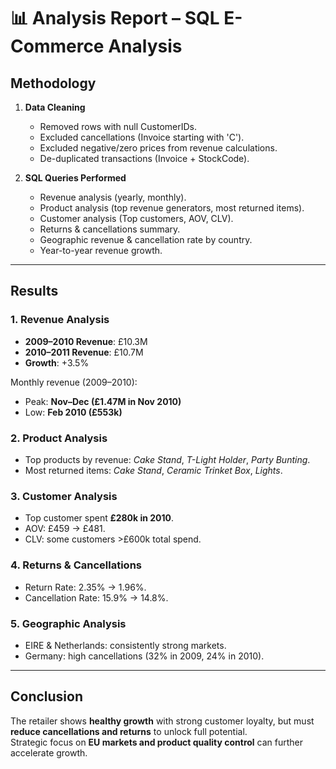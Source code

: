 # 📊 Analysis Report – SQL E-Commerce Analysis

## Methodology
1. **Data Cleaning**
   - Removed rows with null CustomerIDs.  
   - Excluded cancellations (Invoice starting with 'C').  
   - Excluded negative/zero prices from revenue calculations.  
   - De-duplicated transactions (Invoice + StockCode).  

2. **SQL Queries Performed**
   - Revenue analysis (yearly, monthly).  
   - Product analysis (top revenue generators, most returned items).  
   - Customer analysis (Top customers, AOV, CLV).  
   - Returns & cancellations summary.  
   - Geographic revenue & cancellation rate by country.  
   - Year-to-year revenue growth.  

---

## Results

### 1. Revenue Analysis
- **2009–2010 Revenue**: £10.3M  
- **2010–2011 Revenue**: £10.7M  
- **Growth**: +3.5%  

Monthly revenue (2009–2010):  
- Peak: **Nov–Dec (£1.47M in Nov 2010)**  
- Low: **Feb 2010 (£553k)**  

### 2. Product Analysis
- Top products by revenue: *Cake Stand*, *T-Light Holder*, *Party Bunting*.  
- Most returned items: *Cake Stand*, *Ceramic Trinket Box*, *Lights*.  

### 3. Customer Analysis
- Top customer spent **£280k in 2010**.  
- AOV: £459 → £481.  
- CLV: some customers >£600k total spend.  

### 4. Returns & Cancellations
- Return Rate: 2.35% → 1.96%.  
- Cancellation Rate: 15.9% → 14.8%.  

### 5. Geographic Analysis
- EIRE & Netherlands: consistently strong markets.  
- Germany: high cancellations (32% in 2009, 24% in 2010).  

---

## Conclusion
The retailer shows **healthy growth** with strong customer loyalty, but must **reduce cancellations and returns** to unlock full potential.  
Strategic focus on **EU markets and product quality control** can further accelerate growth.
